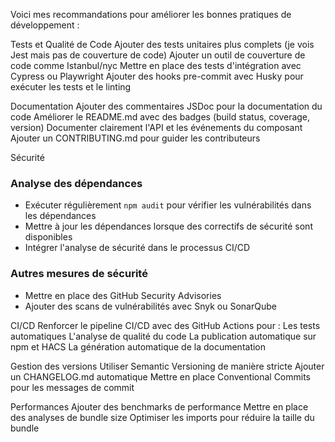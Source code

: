 Voici mes recommandations pour améliorer les bonnes pratiques de développement :

Tests et Qualité de Code
Ajouter des tests unitaires plus complets (je vois Jest mais pas de couverture de code)
Ajouter un outil de couverture de code comme Istanbul/nyc
Mettre en place des tests d'intégration avec Cypress ou Playwright
Ajouter des hooks pre-commit avec Husky pour exécuter les tests et le linting

Documentation
Ajouter des commentaires JSDoc pour la documentation du code
Améliorer le README.md avec des badges (build status, coverage, version)
Documenter clairement l'API et les événements du composant
Ajouter un CONTRIBUTING.md pour guider les contributeurs

Sécurité
### Analyse des dépendances
- Exécuter régulièrement `npm audit` pour vérifier les vulnérabilités dans les dépendances
- Mettre à jour les dépendances lorsque des correctifs de sécurité sont disponibles
- Intégrer l'analyse de sécurité dans le processus CI/CD

### Autres mesures de sécurité
- Mettre en place des GitHub Security Advisories
- Ajouter des scans de vulnérabilités avec Snyk ou SonarQube

CI/CD
Renforcer le pipeline CI/CD avec des GitHub Actions pour :
Les tests automatiques
L'analyse de qualité du code
La publication automatique sur npm et HACS
La génération automatique de la documentation

Gestion des versions
Utiliser Semantic Versioning de manière stricte
Ajouter un CHANGELOG.md automatique
Mettre en place Conventional Commits pour les messages de commit

Performances
Ajouter des benchmarks de performance
Mettre en place des analyses de bundle size
Optimiser les imports pour réduire la taille du bundle
